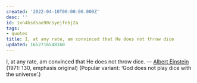 ```yaml
---
created: '2022-04-10T00:00:00.000Z'
desc: ''
id: 1xn4bsdsao90csyejfebj2a
tags:
- quotes
title: I, at any rate, am convinced that He does not throw dice
updated: 1652716548160
---
```

   
I, at any rate, am convinced that He does not throw dice. — [Albert Einstein](/not_created.md) (1971: 130, emphasis original) (Popular variant: ‘God does not play dice with the universe’.)